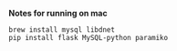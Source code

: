 **Notes for running on mac**

```
brew install mysql libdnet
pip install flask MySQL-python paramiko
```
